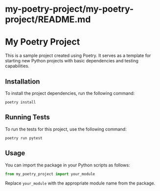 # my-poetry-project/my-poetry-project/README.md

# My Poetry Project

This is a sample project created using Poetry. It serves as a template for starting new Python projects with basic dependencies and testing capabilities.

## Installation

To install the project dependencies, run the following command:

```
poetry install
```

## Running Tests

To run the tests for this project, use the following command:

```
poetry run pytest
```

## Usage

You can import the package in your Python scripts as follows:

```python
from my_poetry_project import your_module
```

Replace `your_module` with the appropriate module name from the package.